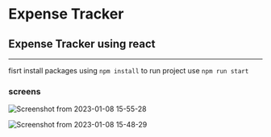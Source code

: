 # Expense Tracker 
## Expense Tracker using react
---
fisrt install packages using `npm install`
to run project use `npm run start`
### screens

![Screenshot from 2023-01-08 15-55-28](https://user-images.githubusercontent.com/57330036/211200034-b58ef84c-7fe1-40c9-aca0-7b93501e1d42.png)

![Screenshot from 2023-01-08 15-48-29](https://user-images.githubusercontent.com/57330036/211199691-10fa2b40-2f41-4817-9c4e-5ebb6a914c04.png)

